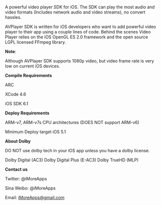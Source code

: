 A powerful video player SDK for iOS. The SDK can play the most audio and video formats (Includes network audio and video streams), no convert hassles.

AVPlayer SDK is written for iOS developers who want to add powerful video player to their app using a couple lines of code. Behind the scenes Video Player relies on the iOS OpenGL ES 2.0 framework and the open source LGPL licensed FFmpeg library.

**Note**: 

Although AVPlayer SDK supports 1080p video, but video frame rate is very low on current iOS devices.

**Compile Requirements**

ARC

XCode 4.6

iOS SDK 6.1

**Deploy Requirements**

ARM-v7, ARM-v7s CPU architectures (DOES NOT support ARM-v6)

Minimum Deploy target iOS 5.1

**About Dolby**

DO NOT use dolby tech in your iOS app unless you have a dolby license.

Dolby Digital (AC3) Dolby Digital Plus (E-AC3) Dolby TrueHD (MLP)

**Contact us**

Twitter: @iMoreApps

Sina Weibo: @iMoreApps

Email: iMoreApps@gmail.com
